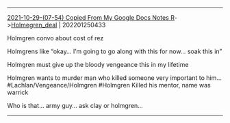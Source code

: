 ***
[2021-10-29-(07-54) Copied From My Google Docs Notes R](../../sessions/notes_brian/2021-10-29-(07-54)%20Copied%20From%20My%20Google%20Docs%20Notes%20R.md)->[Holmegren_deal](Insights/Attach/Holmegren_deal.md) | 202201250433

Holmgren convo about cost of rez

Holmgrens like “okay… I’m going to go along with this for now… soak this in”

  

Holmgren must give up the bloody vengeance this in my lifetime

  

Holmgren wants to murder man who killed someone very important to him…
#Lachlan/Vengeance/Holmgren #Holmgren 
Killed his mentor, name was warrick

  

Who is that… army guy… ask clay or holmgren…

***